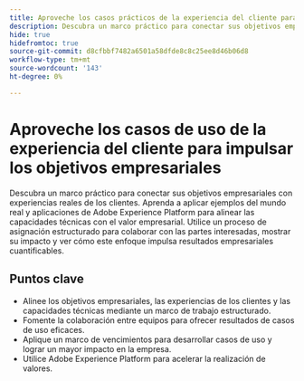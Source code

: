 ```yaml
---
title: Aproveche los casos prácticos de la experiencia del cliente para impulsar los objetivos empresariales
description: Descubra un marco práctico para conectar sus objetivos empresariales con experiencias reales de los clientes. Utilice las hojas de cálculo incluidas para crear estrategias, perfeccionar y aplicar casos de uso de forma eficaz en Adobe Experience Platform.
hide: true
hidefromtoc: true
source-git-commit: d8cfbbf7482a6501a58dfde8c8c25ee8d46b06d8
workflow-type: tm+mt
source-wordcount: '143'
ht-degree: 0%

---
```


# Aproveche los casos de uso de la experiencia del cliente para impulsar los objetivos empresariales

Descubra un marco práctico para conectar sus objetivos empresariales con experiencias reales de los clientes. Aprenda a aplicar ejemplos del mundo real y aplicaciones de Adobe Experience Platform para alinear las capacidades técnicas con el valor empresarial. Utilice un proceso de asignación estructurado para colaborar con las partes interesadas, mostrar su impacto y ver cómo este enfoque impulsa resultados empresariales cuantificables.

## Puntos clave

- Alinee los objetivos empresariales, las experiencias de los clientes y las capacidades técnicas mediante un marco de trabajo estructurado.
- Fomente la colaboración entre equipos para ofrecer resultados de casos de uso eficaces.
- Aplique un marco de vencimientos para desarrollar casos de uso y lograr un mayor impacto en la empresa.
- Utilice Adobe Experience Platform para acelerar la realización de valores.
